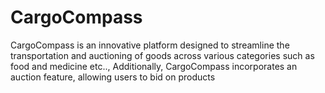 # CargoCompass
CargoCompass is an innovative platform designed to streamline the transportation and auctioning of goods across various categories such as food and medicine etc.., Additionally,  CargoCompass incorporates an auction feature, allowing users to bid on products
